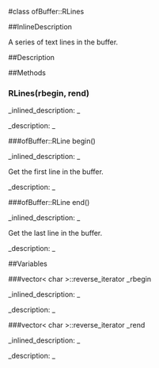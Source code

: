 #class ofBuffer::RLines


<!--
_visible: True_
_advanced: True_
_istemplated: False_
_extends: _
-->

##InlineDescription

A series of text lines in the buffer.






##Description





##Methods



### RLines(rbegin, rend)

<!--
_syntax: RLines(rbegin, rend)_
_name: RLines_
_returns: _
_returns_description: _
_parameters: vector< char >::reverse_iterator rbegin, vector< char >::reverse_iterator rend_
_access: public_
_version_started: 0.10.0_
_version_deprecated: _
_summary: _
_constant: False_
_static: False_
_visible: True_
_advanced: False_
-->

_inlined_description: _







_description: _







<!----------------------------------------------------------------------------->

###ofBuffer::RLine begin()

<!--
_syntax: begin()_
_name: begin_
_returns: ofBuffer::RLine_
_returns_description: _
_parameters: _
_access: public_
_version_started: 0.10.0_
_version_deprecated: _
_summary: _
_constant: False_
_static: False_
_visible: True_
_advanced: False_
-->

_inlined_description: _

Get the first line in the buffer.





_description: _







<!----------------------------------------------------------------------------->

###ofBuffer::RLine end()

<!--
_syntax: end()_
_name: end_
_returns: ofBuffer::RLine_
_returns_description: _
_parameters: _
_access: public_
_version_started: 0.10.0_
_version_deprecated: _
_summary: _
_constant: False_
_static: False_
_visible: True_
_advanced: False_
-->

_inlined_description: _

Get the last line in the buffer.





_description: _







<!----------------------------------------------------------------------------->

##Variables



###vector< char >::reverse_iterator _rbegin

<!--
_name: _rbegin_
_type: vector< char >::reverse_iterator_
_access: private_
_version_started: 0.10.0_
_version_deprecated: _
_summary: _
_visible: True_
_constant: False_
_advanced: False_
-->

_inlined_description: _







_description: _







<!----------------------------------------------------------------------------->

###vector< char >::reverse_iterator _rend

<!--
_name: _rend_
_type: vector< char >::reverse_iterator_
_access: private_
_version_started: 0.10.0_
_version_deprecated: _
_summary: _
_visible: True_
_constant: False_
_advanced: False_
-->

_inlined_description: _







_description: _







<!----------------------------------------------------------------------------->

